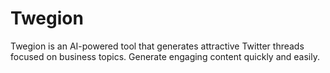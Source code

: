 # Twegion
 Twegion is an AI-powered tool that generates attractive Twitter threads focused on business topics. Generate engaging content quickly and easily.
